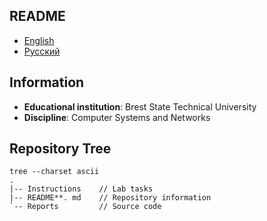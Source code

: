 ## README

- [English](README.md)
- [Русский](README-ru.md)

## Information

- **Educational institution**: Brest State Technical University
- **Discipline**: Computer Systems and Networks

## Repository Tree

```
tree --charset ascii
.
|-- Instructions    // Lab tasks
|-- README**. md    // Repository information
`-- Reports         // Source code
```
